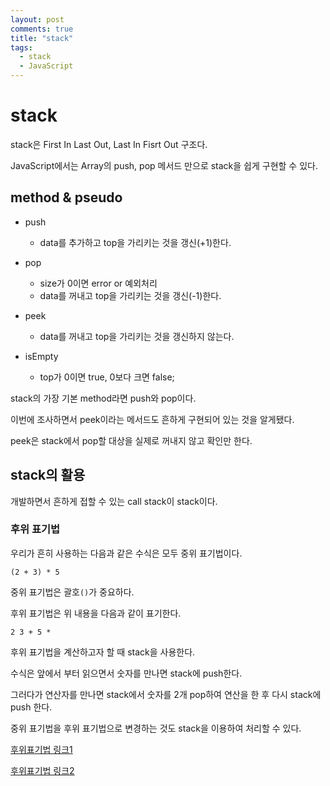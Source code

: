 ```yaml
---
layout: post
comments: true
title: "stack"
tags:
  - stack
  - JavaScript
---
```


# stack

stack은 First In Last Out, Last In Fisrt Out 구조다.

JavaScript에서는 Array의 push, pop 메서드 만으로 stack을 쉽게 구현할 수 있다.

## method & pseudo

- push
  - data를 추가하고 top을 가리키는 것을 갱신(+1)한다.

- pop
  - size가 0이면 error or 예외처리
  - data를 꺼내고 top을 가리키는 것을 갱신(-1)한다.

- peek
  - data를 꺼내고 top을 가리키는 것을 갱신하지 않는다.

- isEmpty
  - top가 0이면 true, 0보다 크면 false;

stack의 가장 기본 method라면 push와 pop이다.

이번에 조사하면서 peek이라는 메서드도 흔하게 구현되어 있는 것을 알게됐다.

peek은 stack에서 pop할 대상을 실제로 꺼내지 않고 확인만 한다.

## stack의 활용

개발하면서 흔하게 접할 수 있는 call stack이 stack이다.

### 후위 표기법

우리가 흔히 사용하는 다음과 같은 수식은 모두 중위 표기법이다.

`(2 + 3) * 5`

중위 표기법은 괄호`()`가 중요하다.

후위 표기법은 위 내용을 다음과 같이 표기한다.

`2 3 + 5 *`

후위 표기법을 계산하고자 할 때 stack을 사용한다.

수식은 앞에서 부터 읽으면서 숫자를 만나면 stack에 push한다.

그러다가 연산자를 만나면 stack에서 숫자를 2개 pop하여 연산을 한 후 다시 stack에 push 한다.

중위 표기법을 후위 표기법으로 변경하는 것도 stack을 이용하여 처리할 수 있다.

[후위표기법 링크1](https://ratsgo.github.io/data%20structure&algorithm/2017/10/11/stack/)

[후위표기법 링크2](https://jamanbbo.tistory.com/53)
